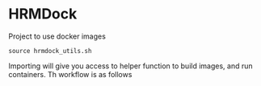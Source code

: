HRMDock
==========

Project to use docker images

    source hrmdock_utils.sh

Importing will give you access to helper function to build images, 
and run containers. Th workflow is as follows
